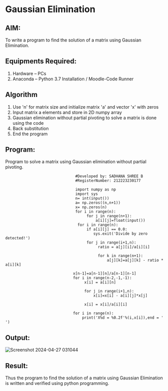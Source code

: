 # Gaussian Elimination

## AIM:
To write a program to find the solution of a matrix using Gaussian Elimination.

## Equipments Required:
1. Hardware – PCs
2. Anaconda – Python 3.7 Installation / Moodle-Code Runner

## Algorithm
1. Use 'n' for matrix size and initialize matrix 'a' and vector 'x' with zeros
2. Input matrix a elements and store in 2D numpy array
3. Gaussian elimination without partial pivoting to solve a matrix is done using the code
4. Back substitution
5. End the program

## Program:
Program to solve a matrix using Gaussian elimination without partial pivoting.
                                   
                                   #Developed by: SADHANA SHREE B
                                   #RegisterNumber: 212223230177

                                   import numpy as np
                                   import sys
                                   n= int(input())
                                   a= np.zeros((n,n+1))
                                   x= np.zeros(n)
                                   for i in range(n):
                                        for j in range(n+1):
                                            a[i][j]=float(input())
                                    for i in range(n):
                                        if a[i][j] == 0.0:
                                           sys.exit('Divide by zero detected!')
                                        for j in range(i+1,n):
                                             ratio = a[j][i]/a[i][i]
        
                                             for k in range(n+1):
                                                 a[j][k]=a[j][k] - ratio * a[i][k]

                                  x[n-1]=a[n-1][n]/a[n-1][n-1]
                                  for i in range(n-2,-1,-1):
                                       x[i] = a[i][n]
    
                                       for j in range(i+1,n):
                                           x[i]=x[i] - a[i][j]*x[j]
    
                                       x[i] = x[i]/a[i][i]
    
                                  for i in range(n):
                                      print('X%d = %0.2f'%(i,x[i]),end = ' ')

## Output:

![Screenshot 2024-04-27 031044](https://github.com/SadhanaShreee/Gaussian/assets/144517664/c94e78ab-e9cd-4545-a9b3-70d2635c88db)



## Result:
Thus the program to find the solution of a matrix using Gaussian Elimination is written and verified using python programming.

